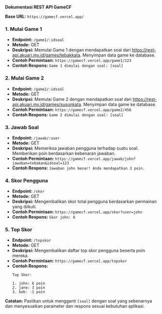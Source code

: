 **Dokumentasi REST API GameCF**

**Base URL:** `https://gamecf.vercel.app/`

### 1. Mulai Game 1
- **Endpoint:** `/game1/:idsoal`
- **Metode:** GET
- **Deskripsi:** Memulai Game 1 dengan mendapatkan soal dari https://rest-api.akuari.my.id/games/tebakkata. Menyimpan data game ke database.
- **Contoh Permintaan:** `https://gamecf.vercel.app/game1/123`
- **Contoh Respons:** `Game 1 dimulai dengan soal: [soal]`

### 2. Mulai Game 2
- **Endpoint:** `/game2/:idsoal`
- **Metode:** GET
- **Deskripsi:** Memulai Game 2 dengan mendapatkan soal dari https://rest-api.akuari.my.id/games/susunkata. Menyimpan data game ke database.
- **Contoh Permintaan:** `https://gamecf.vercel.app/game2/456`
- **Contoh Respons:** `Game 2 dimulai dengan soal: [soal]`

### 3. Jawab Soal
- **Endpoint:** `/jawab/:user`
- **Metode:** GET
- **Deskripsi:** Memeriksa jawaban pengguna terhadap suatu soal. Memberikan poin berdasarkan kebenaran jawaban.
- **Contoh Permintaan:** `https://gamecf.vercel.app/jawab/john?jawaban=tebakan&idsoal=123`
- **Contoh Respons:** `Jawaban john benar! Anda mendapatkan 3 poin.`

### 4. Skor Pengguna
- **Endpoint:** `/skor`
- **Metode:** GET
- **Deskripsi:** Mengembalikan skor total pengguna berdasarkan permainan yang diikuti.
- **Contoh Permintaan:** `https://gamecf.vercel.app/skor?user=john`
- **Contoh Respons:** `Skor john: 6`

### 5. Top Skor
- **Endpoint:** `/topskor`
- **Metode:** GET
- **Deskripsi:** Mengembalikan daftar top skor pengguna beserta poin mereka.
- **Contoh Permintaan:** `https://gamecf.vercel.app/topskor`
- **Contoh Respons:**
  ```
  Top Skor:

  1. john: 6 poin
  2. jane: 3 poin
  3. bob: -1 poin
  ```
  
**Catatan:** Pastikan untuk mengganti `[soal]` dengan soal yang sebenarnya dan menyesuaikan parameter dan respons sesuai kebutuhan aplikasi.

